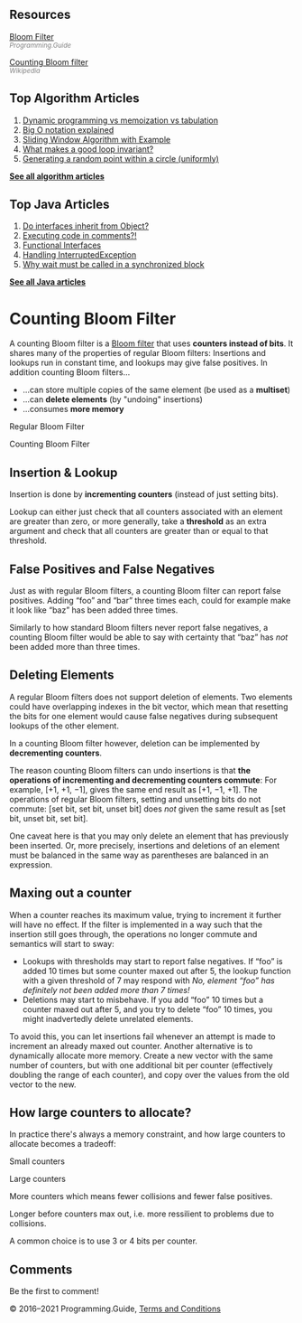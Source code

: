



## Resources

[Bloom Filter](bloom-filter.html)  
<span style="color: grey; font-style: italic; font-size: smaller">Programming.Guide</span>

[Counting Bloom filter](https://en.wikipedia.org/wiki/Counting_Bloom_filter)  
<span style="color: grey; font-style: italic; font-size: smaller">Wikipedia</span>

## Top Algorithm Articles

1.  [Dynamic programming vs memoization vs tabulation](dynamic-programming-vs-memoization-vs-tabulation.html)
2.  [Big O notation explained](big-o-notation-explained.html)
3.  [Sliding Window Algorithm with Example](sliding-window-example.html)
4.  [What makes a good loop invariant?](what-makes-a-good-loop-invariant.html)
5.  [Generating a random point within a circle (uniformly)](random-point-within-circle.html)

[**See all algorithm articles**](algorithms.html)



## Top Java Articles

1.  [Do interfaces inherit from Object?](java/do-interfaces-inherit-from-object.html)
2.  [Executing code in comments?!](java/executing-code-in-comments.html)
3.  [Functional Interfaces](java/functional-interfaces.html)
4.  [Handling InterruptedException](java/handling-interrupted-exceptions.html)
5.  [Why wait must be called in a synchronized block](java/why-wait-must-be-in-synchronized.html)

[**See all Java articles**](java/index.html)

# Counting Bloom Filter

A counting Bloom filter is a [Bloom filter](bloom-filter.html) that uses **counters instead of bits**. It shares many of the properties of regular Bloom filters: Insertions and lookups run in constant time, and lookups may give false positives. In addition counting Bloom filters…

- …can store multiple copies of the same element (be used as a **multiset**)
- …can **delete elements** (by "undoing" insertions)
- …consumes **more memory**

Regular Bloom Filter

Counting Bloom Filter

## Insertion & Lookup

Insertion is done by **incrementing counters** (instead of just setting bits).

Lookup can either just check that all counters associated with an element are greater than zero, or more generally, take a **threshold** as an extra argument and check that all counters are greater than or equal to that threshold.

## False Positives and False Negatives

Just as with regular Bloom filters, a counting Bloom filter can report false positives. Adding “foo” and “bar” three times each, could for example make it look like “baz” has been added three times.

Similarly to how standard Bloom filters never report false negatives, a counting Bloom filter would be able to say with certainty that “baz” has _not_ been added more than three times.

## Deleting Elements

A regular Bloom filters does not support deletion of elements. Two elements could have overlapping indexes in the bit vector, which mean that resetting the bits for one element would cause false negatives during subsequent lookups of the other element.

In a counting Bloom filter however, deletion can be implemented by **decrementing counters**.

The reason counting Bloom filters can undo insertions is that **the operations of incrementing and decrementing counters commute**: For example, \[+1, +1, −1\], gives the same end result as \[+1, −1, +1\]. The operations of regular Bloom filters, setting and unsetting bits do not commute: \[set bit, set bit, unset bit\] does _not_ given the same result as \[set bit, unset bit, set bit\].

One caveat here is that you may only delete an element that has previously been inserted. Or, more precisely, insertions and deletions of an element must be balanced in the same way as parentheses are balanced in an expression.

## Maxing out a counter

When a counter reaches its maximum value, trying to increment it further will have no effect. If the filter is implemented in a way such that the insertion still goes through, the operations no longer commute and semantics will start to sway:

- Lookups with thresholds may start to report false negatives. If “foo” is added 10 times but some counter maxed out after 5, the lookup function with a given threshold of 7 may respond with _No, element “foo” has definitely not been added more than 7 times!_
- Deletions may start to misbehave. If you add “foo” 10 times but a counter maxed out after 5, and you try to delete “foo” 10 times, you might inadvertedly delete unrelated elements.

To avoid this, you can let insertions fail whenever an attempt is made to increment an already maxed out counter. Another alternative is to dynamically allocate more memory. Create a new vector with the same number of counters, but with one additional bit per counter (effectively doubling the range of each counter), and copy over the values from the old vector to the new.

## How large counters to allocate?

In practice there's always a memory constraint, and how large counters to allocate becomes a tradeoff:

Small counters

Large counters

More counters which means fewer collisions and fewer false positives.

Longer before counters max out, i.e. more ressilient to problems due to collisions.

A common choice is to use 3 or 4 bits per counter.

## Comments

Be the first to comment!

© 2016–2021 Programming.Guide, [Terms and Conditions](terms-and-conditions.html)
